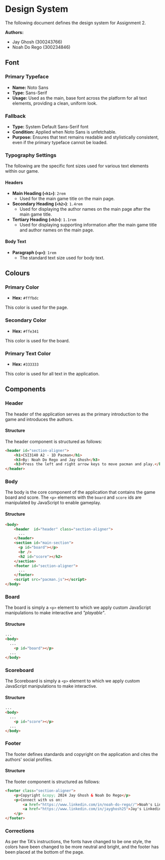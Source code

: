 # Design System

The following document defines the design system for Assignment 2.

**Authors:** 
- Jay Ghosh (300243766) 
- Noah Do Rego (300234846)

## Font

### Primary Typeface

- **Name:** Noto Sans
- **Type:** Sans-Serif
- **Usage:** Used as the main, base font across the platform for all text elements, providing a clean, uniform look. 

### Fallback

- **Type:** System Default Sans-Serif font
- **Condition:** Applied when Noto Sans is unfetchable.
- **Purpose:** Ensures that text remains readable and stylistically consistent, even if the primary typeface cannot be loaded.

### Typography Settings

The following are the specific font sizes used for various text elements within our game. 
#### Headers

- **Main Heading (`<h1>`)**: `2rem`
  - Used for the main game title on the main page.
- **Secondary Heading (`<h2>`)**: `1.4rem`
  - Used for displaying the author names on the main page after the main game title.
- **Tertiary Heading (`<h3>`)**: `1.1rem`
  - Used for displaying supporting information after the main game title and author names on the main page.

#### Body Text
- **Paragraph (`<p>`)**: `1rem`
  - The standard text size used for body text.

## Colours

### Primary Color
- **Hex:** `#fffbdc`

This color is used for the page.

### Secondary Color
- **Hex:** `#ffe341`

This color is used for the board.

### Primary Text Color
- **Hex:** `#333333`

This color is used for all text in the application.

## Components

### Header

The header of the application serves as the primary introduction to the game and introduces the authors.

#### Structure

The header component is structured as follows:

```html
<header id="section-aligner">
    <h1>CSI3140 A2 - 1D Pacman</h1>
    <h3>By: Noah Do Rego and Jay Ghosh</h3>
    <h3>Press the left and right arrow keys to move pacman and play.</h3>
</header>
```

### Body

The body is the core component of the application that contains the game board and score. The ```<p>``` elements with the ```board``` and  ```score``` ids are manipulated by JavaScript to enable gameplay.


#### Structure
```html
<body>
    <header  id="header" class="section-aligner">
      ...
    </header>
    <section id="main-section">
      <p id="board"></p>
      <br />
      <h2 id="score"></h2>
    </section>
    <footer id="section-aligner">
      ...
    </footer>
    <script src="pacman.js"></script>
</body>
```

### Board

The board is simply a ```<p>``` element to which we apply custom JavaScript manipulations to make interactive and *"playable"*.

#### Structure
```html
...
<body>
  ...
    <p id="board"></p>
  ...
</body>
```

### Scoreboard

The Scoreboard is simply a ```<p>``` element to which we apply custom JavaScript manipulations to make interactive.

#### Structure
```html
...
<body>
  ...
    <p id="score"></p>
  ...
</body>
```


### Footer

The footer defines standards and copyright on the application and cites the authors' social profiles.

#### Structure

The footer component is structured as follows:

```html
<footer class="section-aligner">
    <p>Copyright &copy; 2024 Jay Ghosh & Noah Do Rego</p>
    <p>Connect with us on:
        <a href="https://www.linkedin.com/in/noah-do-rego//">Noah's Linkedin</a>,
        <a href="https://www.linkedin.com/in/jayghosh25">Jay's Linkedin</a>
    </p>
</footer>
```

### Corrections

As per the TA's instructions, the fonts have changed to be one style, the colors have been changed to be more neutral and bright, and the footer has been placed at the bottom of the page.